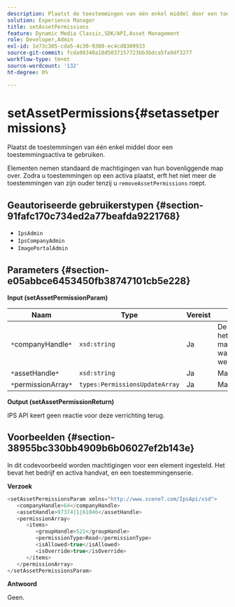 ```yaml
---
description: Plaatst de toestemmingen van één enkel middel door een toestemmingsactiva te gebruiken.
solution: Experience Manager
title: setAssetPermissions
feature: Dynamic Media Classic,SDK/API,Asset Management
role: Developer,Admin
exl-id: 1e73c305-cda5-4c30-9380-ec4cd8309933
source-git-commit: fcda99340a18d5037157723bb3bdca5fa9df3277
workflow-type: tm+mt
source-wordcount: '132'
ht-degree: 0%

---
```


# setAssetPermissions{#setassetpermissions}

Plaatst de toestemmingen van één enkel middel door een toestemmingsactiva te gebruiken.

Elementen nemen standaard de machtigingen van hun bovenliggende map over. Zodra u toestemmingen op een activa plaatst, erft het niet meer de toestemmingen van zijn ouder tenzij u `removeAssetPermissions` roept.

## Geautoriseerde gebruikerstypen {#section-91fafc170c734ed2a77beafda9221768}

* `IpsAdmin`
* `IpsCompanyAdmin`
* `ImagePortalAdmin`

## Parameters {#section-e05abbce6453450fb38747101cb5e228}

**Input (setAssetPermissionParam)**

| Naam | Type | Vereist | Beschrijving |
|---|---|---|---|
| `*`companyHandle`*` | `xsd:string` | Ja | De handgreep naar het bedrijf dat de map bevat waarmee u wilt werken. |
| `*`assetHandle`*` | `xsd:string` | Ja | Mapgreep. |
| `*`permissionArray`*` | `types:PermissionsUpdateArray` | Ja | Machtigingenarray. |

**Output (setAssetPermissionReturn)**

IPS API keert geen reactie voor deze verrichting terug.

## Voorbeelden {#section-38955bc330bb4909b6b06027ef2b143e}

In dit codevoorbeeld worden machtigingen voor een element ingesteld. Het bevat het bedrijf en activa handvat, en een toestemmingenserie.

**Verzoek**

```java
<setAssetPermissionsParam xmlns="http://www.scene7.com/IpsApi/xsd">
   <companyHandle>64</companyHandle>
   <assetHandle>97374|1|61046</assetHandle>
   <permissionArray>
      <items>
         <groupHandle>521</groupHandle>
         <permissionType>Read</permissionType>
         <isAllowed>true</isAllowed>
         <isOverride>true</isOverride>
      </items>
   </permissionArray>
</setAssetPermissionsParam>
```

**Antwoord**

Geen.

